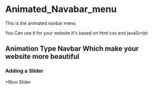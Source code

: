 # Animated_Navabar_menu
This is the animated navbar menu 

You Can use it for your website it's based on html css and javaScript 

## Animation Type Navbar Which make your website more beautiful

### Adding a Slider 
*Nivo Slider
